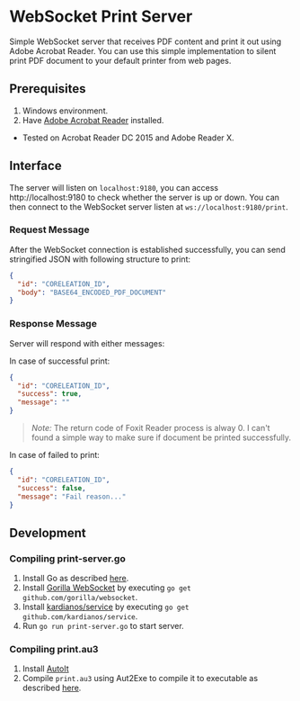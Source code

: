 # WebSocket Print Server

Simple WebSocket server that receives PDF content and print it out using Adobe Acrobat Reader. You can use this simple implementation to silent print PDF document to your default printer from web pages.


## Prerequisites
1. Windows environment.
2. Have [Adobe Acrobat Reader](https://get.adobe.com/reader/) installed. 
  * Tested on Acrobat Reader DC 2015 and Adobe Reader X.

## Interface
The server will listen on `localhost:9180`, you can access http://localhost:9180 to check whether the server is up or down.
You can then connect to the WebSocket server listen at `ws://localhost:9180/print`.

### Request Message
After the WebSocket connection is established successfully, you can send stringified JSON with following structure to print:

```json
{
  "id": "CORELEATION_ID",
  "body": "BASE64_ENCODED_PDF_DOCUMENT"
}
```

### Response Message
Server will respond with either messages:

In case of successful print:

```json
{
  "id": "CORELEATION_ID",
  "success": true,
  "message": ""
}
```

> *Note:* The return code of Foxit Reader process is alway 0. I can't found a simple way to make sure if document be printed successfully.

In case of failed to print:

```json
{
  "id": "CORELEATION_ID",
  "success": false,
  "message": "Fail reason..."
}
```

## Development

### Compiling print-server.go
1. Install Go as described [here](https://golang.org/doc/install).
2. Install [Gorilla WebSocket](https://github.com/gorilla/websocket) by executing `go get github.com/gorilla/websocket`.
3. Install [kardianos/service](https://github.com/kardianos/service) by executing `go get github.com/kardianos/service`.
4. Run `go run print-server.go` to start server.

### Compiling print.au3
1. Install [AutoIt](https://www.autoitscript.com/site/)
2. Compile `print.au3` using Aut2Exe to compile it to executable as described [here](https://www.autoitscript.com/autoit3/docs/intro/compiler.htm).
